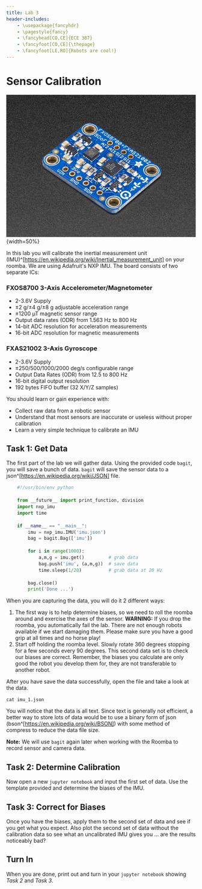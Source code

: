 ```yaml
---
title: Lab 3
header-includes:
    - \usepackage{fancyhdr}
    - \pagestyle{fancy}
    - \fancyhead[CO,CE]{ECE 387}
    - \fancyfoot[CO,CE]{\thepage}
    - \fancyfoot[LE,RO]{Robots are cool!}
---
```


# Sensor Calibration

![Adafruit inertial measurement unit](pics/imu-iso.jpg){width=50%}

In this lab you will calibrate the inertial measurement unit (IMU)^[https://en.wikipedia.org/wiki/Inertial_measurement_unit]
on your roomba. We are using Adafruit's NXP IMU. The board consists of two separate ICs:

### FXOS8700 3-Axis Accelerometer/Magnetometer

- 2-3.6V Supply
- $\pm$2 g/$\pm$4 g/$\pm$8 g adjustable acceleration range
- $\pm$1200 µT magnetic sensor range
- Output data rates (ODR) from 1.563 Hz to 800 Hz
- 14-bit ADC resolution for acceleration measurements
- 16-bit ADC resolution for magnetic measurements

### FXAS21002 3-Axis Gyroscope

- 2-3.6V Supply
- $\pm$250/500/1000/2000 deg/s configurable range
- Output Data Rates (ODR) from 12.5 to 800 Hz
- 16-bit digital output resolution
- 192 bytes FIFO buffer (32 X/Y/Z samples)

You should learn or gain experience with:

- Collect raw data from a robotic sensor
- Understand that most sensors are inaccurate or useless without proper
calibration
- Learn a very simple technique to calibrate an IMU

## Task 1: Get Data

The first part of the lab we will gather data. Using the provided code `bagit`, you will
save a bunch of data. `bagit` will save the sensor data to a json^[https://en.wikipedia.org/wiki/JSON]
file.

```python
	#!/usr/bin/env python

	from __future__ import print_function, division
	import nxp_imu
	import time

	if __name__ == "__main__":
		imu = nxp_imu.IMU('imu.json')
		bag = bagit.Bag(['imu'])

		for i in range(1000):
			a,m,g = imu.get()         # grab data
			bag.push('imu', (a,m,g))  # save data
			time.sleep(1/20)          # grab data at 20 Hz

		bag.close()
		print('Done ...')
```

When you are capturing the data, you will do it 2 different ways:

1. The first way is to help determine biases, so we need to roll the roomba around and
exercise the axes of the sensor. **WARNING:** If you drop the roomba, you automatically
fail the lab. There are not enough robots available if we start damaging them. Please make
sure you have a good grip at all times and no horse play!
2. Start off holding the roomba level. Slowly rotate 360 degrees stopping for a few seconds
every 90 degrees. This second data set is to check our biases are correct. Remember, the
biases you calculate are only good the robot you develop them for, they are not transferable
to another robot.

After you have save the data successfully, open the file and take a look at the data.

    cat imu_1.json

You will notice that the data is all text. Since text is generally not efficient, a better
way to store lots of data would be to use a binary form of json (bson^[https://en.wikipedia.org/wiki/BSON])
with some method of compress to reduce the data file size.

**Note:** We will use `bagit` again later when working with the Roomba to record
sensor and camera data.

## Task 2: Determine Calibration

Now open a new `jupyter notebook` and input the first set of data. Use the template provided and determine the biases of the IMU.

## Task 3: Correct for Biases

Once you have the biases, apply them to the second set of data and see if you get what
you expect. Also plot the second set of data without the calibration data so see what
an uncalibrated IMU gives you ... are the results noticeably bad?

## Turn In

When you are done, print out and turn in your `jupyter notebook` showing *Task 2*
and *Task 3*.
